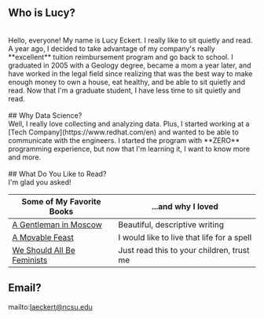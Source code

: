 ## Who is Lucy?  
<br>
Hello, everyone! My name is Lucy Eckert. I really like to sit quietly and read. A year ago, I decided to take advantage of my company's really **excellent** tuition reimbursement program and go back to school. I graduated in 2005 with a Geology degree, became a mom a year later, and have worked in the legal field since realizing that was the best way to make enough money to own a house, eat healthy, and be able to sit quietly and read. Now that I'm a graduate student, I have less time to sit quietly and read.
<br>
<br>
## Why Data Science?  
<br>
Well, I really love collecting and analyzing data. Plus, I started working at a [Tech Company](https://www.redhat.com/en) and wanted to be able to communicate with the engineers. I started the program with **ZERO** programming experience, but now that I'm learning it, I want to know more and more.  
<br>
<br>
## What Do You Like to Read?  
<br>
I'm glad you asked!  

Some of My Favorite Books | ...and why I loved
--------------------------|-------------------
[A Gentleman in Moscow](https://www.amazon.com/Gentleman-Moscow-Novel-Amor-Towles/dp/0670026190)     | Beautiful, descriptive writing
[A Movable Feast](https://www.amazon.com/Moveable-Feast-Restored-Ernest-Hemingway/dp/143918271X)           | I would like to live that life for a spell
[We Should All Be Feminists](https://www.amazon.com/We-Should-All-Be-Feminists/dp/110191176X)| Just read this to your children, trust me

## Email?
mailto:laeckert@ncsu.edu
